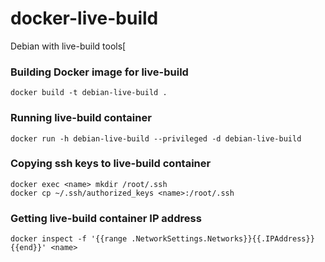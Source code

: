 # docker-live-build
Debian with live-build tools[

### Building Docker image for live-build

    docker build -t debian-live-build .

### Running live-build container

    docker run -h debian-live-build --privileged -d debian-live-build

### Copying ssh keys to live-build container

    docker exec <name> mkdir /root/.ssh
    docker cp ~/.ssh/authorized_keys <name>:/root/.ssh

### Getting live-build container IP address

    docker inspect -f '{{range .NetworkSettings.Networks}}{{.IPAddress}}{{end}}' <name>
